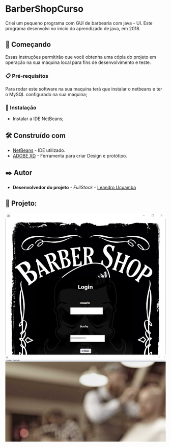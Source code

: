 # BarberShopCurso
 Criei um pequeno programa com GUI de barbearia com java - UI. Este programa desenvolvi no inicio do aprendizado de java, em 2018.
 
 ## 🚀 Começando
 
Essas instruções permitirão que você obtenha uma cópia do projeto em operação na sua máquina local para fins de desenvolvimento e teste.

### 📋 Pré-requisitos

Para rodar este software na sua maquina terá que instalar o netbeans e ter o MySQL configurado na sua maquina;


### 🔧 Instalação

- Instalar a IDE NetBeans;


## 🛠️ Construído com

* [NetBeans](https://netbeans.apache.org/) - IDE utilizado.
* [ADOBE XD](https://helpx.adobe.com/pt/xd/get-started.html) - Ferramenta para criar Design e protótipo.


## ✒️ Autor

* **Desenvolvedor do projeto** - *FullStack* - [Leandro Ucuamba](https://github.com/LeandroUcuamba)


## 📄 Projeto:
![imagem projeto](https://github.com/LeandroUcuamba/BarberShopCurso/blob/main/imgReadme/img1.jpg)
![imagem projeto](https://github.com/LeandroUcuamba/BarberShopCurso/blob/main/imgReadme/img2.jpg)
